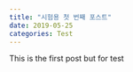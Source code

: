 ```yaml
---
title: "시험용 첫 번째 포스트"
date: 2019-05-25
categories: Test
---
```

This is the first post but for test
